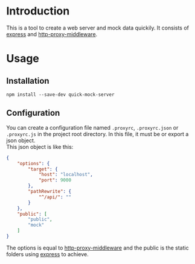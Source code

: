 # Introduction
This is a tool to create a web server and mock data quickily. It consists of [express](https://github.com/expressjs/express) and [http-proxy-middleware](https://github.com/chimurai/http-proxy-middleware).  

# Usage
## Installation
`npm install --save-dev quick-mock-server`
## Configuration
You can create a configuration file named `.proxyrc`, `.proxyrc.json` or `.proxyrc.js` in the project root directory. In this file, it must be or export a json object.   
This json object is like this:
```json
{
    "options": {
        "target": {
            "host": "localhost",
            "port": 9000
        },
        "pathRewrite": {
            "^/api/": ""
        }
    },
    "public": [
        "public",
        "mock"
    ]
}
```
The options is equal to [http-proxy-middleware](https://github.com/chimurai/http-proxy-middleware) and the public is the static folders using [express](https://github.com/expressjs/express) to achieve.